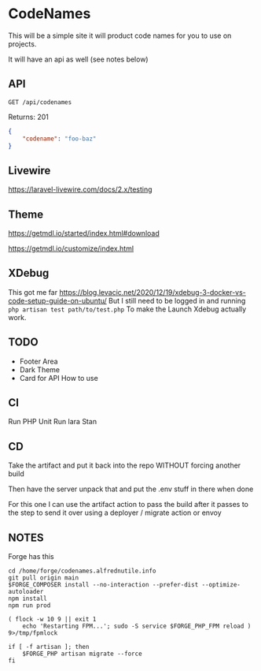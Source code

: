 # CodeNames

This will be a simple site
it will product code names for you to use on projects.

It will have an api as well (see notes below)

## API

`GET /api/codenames`

Returns: 201

```json
{
    "codename": "foo-baz"
}
```

## Livewire

https://laravel-livewire.com/docs/2.x/testing

## Theme

https://getmdl.io/started/index.html#download

https://getmdl.io/customize/index.html

## XDebug

This got me far https://blog.levacic.net/2020/12/19/xdebug-3-docker-vs-code-setup-guide-on-ubuntu/
But I still need to be logged in and running `php artisan test path/to/test.php`
To make the Launch Xdebug actually work.

## TODO

-   Footer Area
-   Dark Theme
-   Card for API How to use

## CI

Run PHP Unit
Run lara Stan

## CD

Take the artifact and put it back into the repo WITHOUT forcing another build

Then have the server unpack that and put the .env stuff in there when done

For this one I can use the artifact action to pass the build after it passes to the step to
send it over using a deployer / migrate action or envoy

## NOTES

Forge has this

```
cd /home/forge/codenames.alfrednutile.info
git pull origin main
$FORGE_COMPOSER install --no-interaction --prefer-dist --optimize-autoloader
npm install
npm run prod

( flock -w 10 9 || exit 1
    echo 'Restarting FPM...'; sudo -S service $FORGE_PHP_FPM reload ) 9>/tmp/fpmlock

if [ -f artisan ]; then
    $FORGE_PHP artisan migrate --force
fi
```
